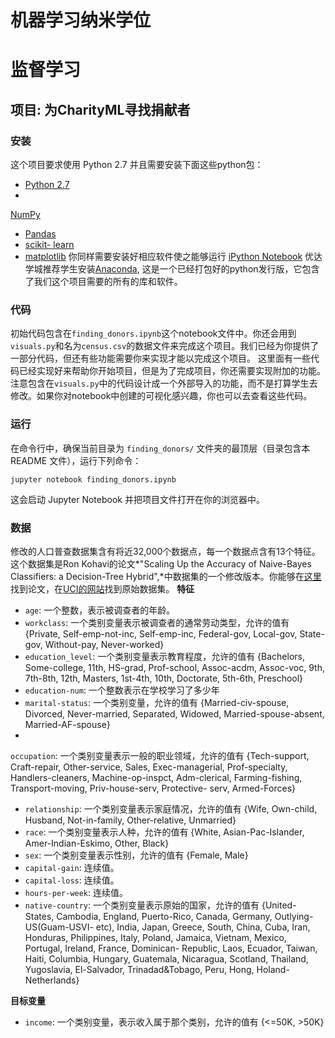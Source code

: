 # 机器学习纳米学位
# 监督学习
## 项目: 为CharityML寻找捐献者
### 安装

这个项目要求使用 Python 2.7
并且需要安装下面这些python包：

- [Python
2.7](https://www.python.org/download/releases/2.7/)
-
[NumPy](http://www.numpy.org/)
- [Pandas](http://pandas.pydata.org/)
- [scikit-
learn](http://scikit-learn.org/stable/)
- [matplotlib](http://matplotlib.org/)
你同样需要安装好相应软件使之能够运行 [iPython Notebook](http://ipython.org/notebook.html)
优达学城推荐学生安装[Anaconda](https://www.continuum.io/downloads),
这是一个已经打包好的python发行版，它包含了我们这个项目需要的所有的库和软件。

### 代码
初始代码包含在`finding_donors.ipynb`这个notebook文件中。你还会用到`visuals.py`和名为`census.csv`的数据文件来完成这个项目。我们已经为你提供了一部分代码，但还有些功能需要你来实现才能以完成这个项目。
这里面有一些代码已经实现好来帮助你开始项目，但是为了完成项目，你还需要实现附加的功能。
注意包含在`visuals.py`中的代码设计成一个外部导入的功能，而不是打算学生去修改。如果你对notebook中创建的可视化感兴趣，你也可以去查看这些代码。
### 运行
在命令行中，确保当前目录为 `finding_donors/` 文件夹的最顶层（目录包含本 README 文件），运行下列命令：

```{.python .input}
jupyter notebook finding_donors.ipynb
```

​这会启动 Jupyter Notebook 并把项目文件打开在你的浏览器中。

### 数据
修改的人口普查数据集含有将近32,000个数据点，每一个数据点含有13个特征。这个数据集是Ron Kohavi的论文*"Scaling Up the
Accuracy of Naive-Bayes Classifiers: a Decision-Tree
Hybrid",*中数据集的一个修改版本。你能够在[这里](https://www.aaai.org/Papers/KDD/1996/KDD96-033.pdf)找到论文，在[UCI的网站](https://archive.ics.uci.edu/ml/datasets/Census+Income)找到原始数据集。
**特征**

- `age`: 一个整数，表示被调查者的年龄。 
- `workclass`: 一个类别变量表示被调查者的通常劳动类型，允许的值有
{Private, Self-emp-not-inc, Self-emp-inc, Federal-gov, Local-gov, State-gov,
Without-pay, Never-worked}
- `education_level`: 一个类别变量表示教育程度，允许的值有 {Bachelors,
Some-college, 11th, HS-grad, Prof-school, Assoc-acdm, Assoc-voc, 9th, 7th-8th,
12th, Masters, 1st-4th, 10th, Doctorate, 5th-6th, Preschool}
- `education-num`:
一个整数表示在学校学习了多少年 
- `marital-status`: 一个类别变量，允许的值有 {Married-civ-spouse, Divorced,
Never-married, Separated, Widowed, Married-spouse-absent, Married-AF-spouse} 
-
`occupation`: 一个类别变量表示一般的职业领域，允许的值有 {Tech-support, Craft-repair, Other-service,
Sales, Exec-managerial, Prof-specialty, Handlers-cleaners, Machine-op-inspct,
Adm-clerical, Farming-fishing, Transport-moving, Priv-house-serv, Protective-
serv, Armed-Forces}
- `relationship`: 一个类别变量表示家庭情况，允许的值有 {Wife, Own-child,
Husband, Not-in-family, Other-relative, Unmarried}
- `race`: 一个类别变量表示人种，允许的值有
{White, Asian-Pac-Islander, Amer-Indian-Eskimo, Other, Black} 
- `sex`:
一个类别变量表示性别，允许的值有 {Female, Male} 
- `capital-gain`: 连续值。 
- `capital-loss`: 连续值。
- `hours-per-week`: 连续值。 
- `native-country`: 一个类别变量表示原始的国家，允许的值有 {United-
States, Cambodia, England, Puerto-Rico, Canada, Germany, Outlying-US(Guam-USVI-
etc), India, Japan, Greece, South, China, Cuba, Iran, Honduras, Philippines,
Italy, Poland, Jamaica, Vietnam, Mexico, Portugal, Ireland, France, Dominican-
Republic, Laos, Ecuador, Taiwan, Haiti, Columbia, Hungary, Guatemala, Nicaragua,
Scotland, Thailand, Yugoslavia, El-Salvador, Trinadad&Tobago, Peru, Hong,
Holand-Netherlands}

**目标变量**

- `income`: 一个类别变量，表示收入属于那个类别，允许的值有 {<=50K, >50K}
